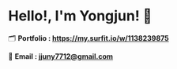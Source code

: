 
# Hello!, I'm Yongjun! 👋
🗂 **Portfolio : https://my.surfit.io/w/1138239875**  
<!--:pager: **Blog : https://velog.io/@jjuny7712**-->
📧 **Email : jjuny7712@gmail.com**
  
